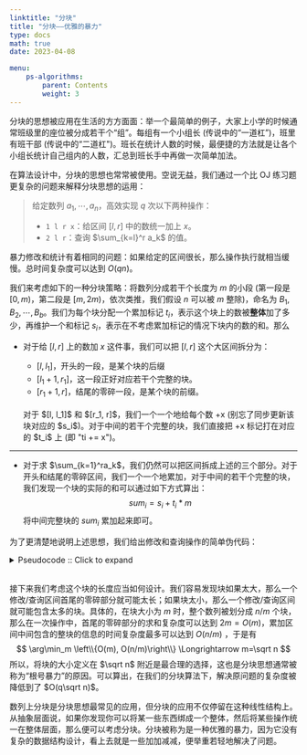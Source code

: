```yaml
---
linktitle: "分块"
title: "分块——优雅的暴力"
type: docs
math: true
date: 2023-04-08

menu:
    ps-algorithms:
        parent: Contents
        weight: 3
---
```


分块的思想被应用在生活的方方面面：举一个最简单的例子，大家上小学的时候通常班级里的座位被分成若干个“组”。每组有一个小组长 (传说中的“一道杠”)，班里有班干部 (传说中的“二道杠")。班长在统计人数的时候，最便捷的方法就是让各个小组长统计自己组内的人数，汇总到班长手中再做一次简单加法。

在算法设计中，分块的思想也常常被使用。空说无益，我们通过一个比 OJ 练习题更复杂的问题来解释分块思想的运用：

> 给定数列 $a_1, \cdots, a_n$，高效实现 $q$ 次以下两种操作：
> * `1 l r x`：给区间 $[l, r]$ 中的数统一加上 $x$。
> * `2 l r`：查询 $\sum_{k=l}^r a_k$ 的值。

暴力修改和统计有着相同的问题：如果给定的区间很长，那么操作执行就相当缓慢。总时间复杂度可以达到 $O(qn)$。

我们来考虑如下的一种分块策略：将数列分成若干个长度为 $m$ 的小段 (第一段是 $[0,m)$，第二段是 $[m, 2m)$，依次类推，我们假设 $n$ 可以被 $m$ 整除)，命名为 $B_1, B_2, \cdots, B_b$。我们为每个块分配一个累加标记 $t_i$，表示这个块上的数被**整体**加了多少，再维护一个和标记 $s_i$，表示在不考虑累加标记的情况下块内的数的和。那么
* 对于给 $[l, r]$ 上的数加 $x$ 这件事，我们可以把 $[l,r]$ 这个大区间拆分为：

  * $[l, l_1]$，开头的一段，是某个块的后缀
  * $[l_1+1, r_1]$，这一段正好对应若干个完整的块。
  * $[r_1+1, r]$，结尾的零碎一段，是某个块的前缀。
  
  <br>
  对于 $[l, l_1]$ 和 $[r_1, r]$，我们一个一个地给每个数 +x (别忘了同步更新该块对应的 $s_i$)。对于中间的若干个完整的块，我们直接把 +x 标记打在对应的 $t_i$ 上 (即 "ti += x")。
---
* 对于求 $\sum_{k=1}^ra_k$，我们仍然可以把区间拆成上述的三个部分。对于开头和结尾的零碎区间，我们一个一个地累加，对于中间的若干个完整的块，我们发现一个块的实际的和可以通过如下方式算出：
    $$
    sum_i = s_i + t_i * m
    $$
    将中间完整块的 $sum_i$ 累加起来即可。

为了更清楚地说明上述思想，我们给出修改和查询操作的简单伪代码：

<details><summary>Pseudocode :: Click to expand</summary>

```c++
void modify(int l, int r, int x)
{
    decompose [l, r] into [l, l1], [l1, r1] and [r1, r]
    suppose [l1, r1] = Bp, Bp+1, ..., Bq
    // 开头零碎段
    for (int i = l; i <= l1; i++)
    {
        a[i] += x;
        s[p-1] += x;
    }
    // 中间完整段
    for (int i = p; i <= q; i++)
        t[i] += x;
    // 结尾零碎段
    for (int i = r1 + 1; i <= r; i++)
    {
        a[i] += x;
        s[q+1] += x;
    }
}

int query(int l, int r)
{
    decompose [l, r] into [l, l1], [l1, r1] and [r1, r]
    suppose [l1, r1] = Bp, Bi+1, ..., Bq

    int sum = 0;
    // 开头零碎段
    for (int i = l; i <= l1; i++)
        sum += a[i];
    // 中间完整段 
    for (int i = p; i <= q; i++)
        sum += s[i] + t[i] * m;
    // 结尾零碎段 
    for (int i = r1 + 1; i <= r; i++)
        sum += a[i];
    
    return sum
}
```

</details>
<br>

接下来我们考虑这个块的长度应当如何设计。我们容易发现块如果太大，那么一个修改/查询区间首尾的零碎部分就可能太长；如果块太小，那么一个修改/查询区间就可能包含太多的块。具体的，在块大小为 $m$ 时，整个数列被划分成 $n/m$ 个块，那么在一次操作中，首尾的零碎部分的求和复杂度可以达到 $2m = O(m)$，累加区间中间包含的整块的信息的时间复杂度最多可以达到 $O(n/m)$ ，于是有
$$
\arg\min_m \left\\{O(m), O(n/m)\right\\} \Longrightarrow m=\sqrt n
$$
所以，将块的大小定义在 $\sqrt n$ 附近是最合理的选择，这也是分块思想通常被称为“根号暴力”的原因。可以算出，在我们的分块算法下，解决原问题的复杂度被降低到了 $O(q\sqrt n)$。

数列上分块是分块思想最常见的应用，但分块的应用不仅停留在这种线性结构上。从抽象层面说，如果你发现你可以将某一些东西绑成一个整体，然后将某些操作统一在整体层面，那么便可以考虑分块。分块被称为是一种优雅的暴力，因为它没有复杂的数据结构设计，看上去就是一些加加减减，便举重若轻地解决了问题。